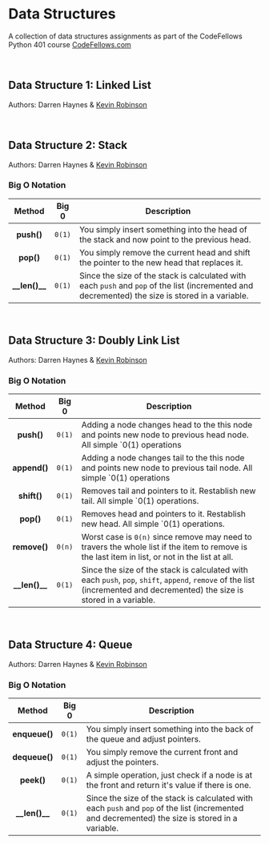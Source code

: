 # Data Structures

A collection of data structures assignments as part of the CodeFellows Python 401 course
[CodeFellows.com](https://codefellows.com "Codefellows Homepage")

<br />

## Data Structure 1: Linked List
Authors: Darren Haynes & [Kevin Robinson](https://github.com/Zan4567 "Kevin Robinson Github Profile Page")

<br />

## Data Structure 2: Stack
Authors: Darren Haynes & [Kevin Robinson](https://github.com/Zan4567 "Kevin Robinson Github Profile Page")

### Big O Notation
| Method | Big 0 | Description |
|:---:|:---:| --- |
| __push()__ | `0(1)` | You simply insert something into the head of the stack and now point to the previous head. |
| __pop()__ | `0(1)` | You simply remove the current head and shift the pointer to the new head that replaces it. |
| __\_\_len()\_\___ | `0(1)` | Since the size of the stack is calculated with each `push` and `pop` of the list (incremented and decremented) the size is stored in a variable. |

<br />

## Data Structure 3: Doubly Link List
Authors: Darren Haynes & [Kevin Robinson](https://github.com/Zan4567 "Kevin Robinson Github Profile Page")

### Big O Notation
| Method | Big 0 | Description |
|:---:|:---:| --- |
| __push()__ | `0(1)` | Adding a node changes head to the this node and points new node to previous head node. All simple `0(1) operations|
| __append()__ | `0(1)` | Adding a node changes tail to the this node and points new node to previous tail node. All simple `0(1) operations|
| __shift()__ | `0(1)` | Removes tail and pointers to it. Restablish new tail. All simple `0(1) operations. |
| __pop()__ | `0(1)` | Removes head and pointers to it. Restablish new head. All simple `0(1) operations. |
| __remove()__ | `0(n)` | Worst case is `0(n)` since remove may need to travers the whole list if the item to remove is the last item in list, or not in the list at all. |
| __\_\_len()\_\___ | `0(1)` | Since the size of the stack is calculated with each `push`, `pop`, `shift`, `append`, `remove` of the list (incremented and decremented) the size is stored in a variable. |

<br />

## Data Structure 4: Queue
Authors: Darren Haynes & [Kevin Robinson](https://github.com/Zan4567 "Kevin Robinson Github Profile Page")

### Big O Notation
| Method | Big 0 | Description |
|:---:|:---:| --- |
| __enqueue()__ | `0(1)` | You simply insert something into the back of the queue and adjust pointers. |
| __dequeue()__ | `0(1)` | You simply remove the current front and adjust the pointers. |
| __peek()__ | `0(1)` | A simple operation, just check if a node is at the front and return it's value if there is one. |
| __\_\_len()\_\___ | `0(1)` | Since the size of the stack is calculated with each `push` and `pop` of the list (incremented and decremented) the size is stored in a variable. |
